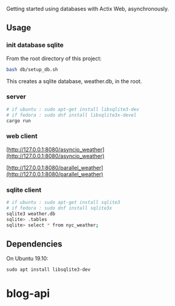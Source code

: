 Getting started using databases with Actix Web, asynchronously.

## Usage

### init database sqlite

From the root directory of this project:

```sh
bash db/setup_db.sh
```

This creates a sqlite database, weather.db, in the root.

### server

```sh
# if ubuntu : sudo apt-get install libsqlite3-dev
# if fedora : sudo dnf install libsqlite3x-devel
cargo run
```

### web client

[http://127.0.0.1:8080/asyncio_weather](http://127.0.0.1:8080/asyncio_weather)

[http://127.0.0.1:8080/parallel_weather](http://127.0.0.1:8080/parallel_weather)

### sqlite client

```sh
# if ubuntu : sudo apt-get install sqlite3
# if fedora : sudo dnf install sqlite3x
sqlite3 weather.db
sqlite> .tables
sqlite> select * from nyc_weather;
```

## Dependencies

On Ubuntu 19.10:

```
sudo apt install libsqlite3-dev
```
# blog-api
